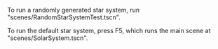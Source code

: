 To run a randomly generated star system, run "scenes/RandomStarSystemTest.tscn".

To run the default star system, press F5, which runs the main scene at "scenes/SolarSystem.tscn".